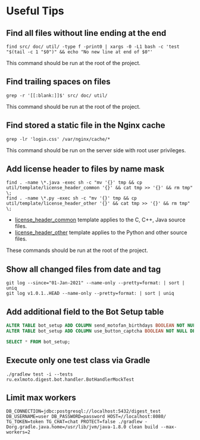 Useful Tips
===========

## Find all files without line ending at the end

```shell script
find src/ doc/ util/ -type f -print0 | xargs -0 -L1 bash -c 'test "$(tail -c 1 "$0")" && echo "No new line at end of $0"'
```

This command should be run at the root of the project.

## Find trailing spaces on files

```shell script
grep -r '[[:blank:]]$' src/ doc/ util/
```
This command should be run at the root of the project.

## Find stored a static file in the Nginx cache

```shell script
grep -lr 'login.css' /var/nginx/cache/*
```

This command should be run on the server side with root user privileges.

## Add license header to files by name mask

```shell script
find . -name \*.java -exec sh -c "mv '{}' tmp && cp util/template/license_header_common '{}' && cat tmp >> '{}' && rm tmp" \;
find . -name \*.py -exec sh -c "mv '{}' tmp && cp util/template/license_header_other '{}' && cat tmp >> '{}' && rm tmp" \;
```

* [license_header_common](../util/template/license_header_common) template applies to the C, C++, Java source files.
* [license_header_other](../util/template/license_header_other) template applies to the Python and other source files.

These commands should be run at the root of the project.

## Show all changed files from date and tag

```shell script
git log --since="01-Jan-2021" --name-only --pretty=format: | sort | uniq
git log v1.0.1..HEAD --name-only --pretty=format: | sort | uniq
```

## Add additional field to the Bot Setup table

```sql
ALTER TABLE bot_setup ADD COLUMN send_motofan_birthdays BOOLEAN NOT NULL DEFAULT FALSE;
ALTER TABLE bot_setup ADD COLUMN use_button_captcha BOOLEAN NOT NULL DEFAULT FALSE;

SELECT * FROM bot_setup;
```

## Execute only one test class via Gradle

```shell script
./gradlew test -i --tests ru.exlmoto.digest.bot.handler.BotHandlerMockTest
```

## Limit max workers

```shell script
DB_CONNECTION=jdbc:postgresql://localhost:5432/digest_test DB_USERNAME=user DB_PASSWORD=password HOST=//localhost:8080/ TG_TOKEN=token TG_CHAT=chat PROTECT=false ./gradlew -Dorg.gradle.java.home=/usr/lib/jvm/java-1.8.0 clean build --max-workers=2
```
